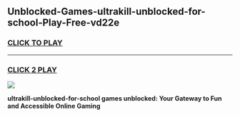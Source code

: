 
## Unblocked-Games-ultrakill-unblocked-for-school-Play-Free-vd22e
<h3>
<a href="https://premium76.site?title=ultrakill-unblocked-for-school&ref=20M">CLICK TO PLAY</a></h3>
<hr>

<h3>
<a href="https://premium76.site?title=ultrakill-unblocked-for-school&ref=20M">CLICK 2 PLAY</a>
  
</h3>

<a href="https://premium76.site?title=ultrakill-unblocked-for-school&ref=19M"><img src="https://clearcache.store/games.png"></a>


**ultrakill-unblocked-for-school games unblocked: Your Gateway to Fun and Accessible Online Gaming**
